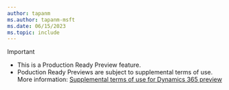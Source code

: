 ```yaml
---
author: tapanm
ms.author: tapanm-msft
ms.date: 06/15/2023
ms.topic: include
---
```


> [!IMPORTANT]
> - This is a Production Ready Preview feature. 
> - Poduction Ready Previews are subject to supplemental terms of use. More information: [Supplemental terms of use for Dynamics 365 preview](https://dynamics.microsoft.com/en-us/legaldocs/supp-dynamics365-preview/)
 

